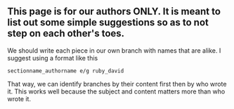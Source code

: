 ## This page is for our authors ONLY. It is meant to list out some simple suggestions so as to not step on each other's toes.

We should write each piece in our own branch with names that are alike. I suggest using a format like this

```sectionname_authorname e/g ruby_david```

That way, we can identify branches by their content first then by who wrote it. This works well because the subject and content matters more than who wrote it.